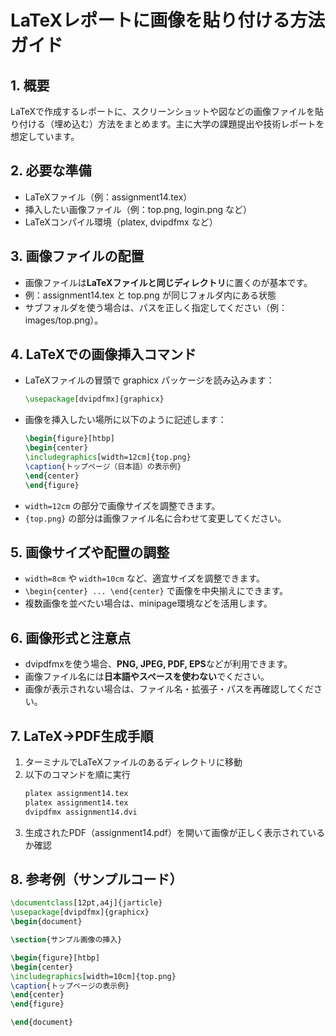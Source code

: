 # LaTeXレポートに画像を貼り付ける方法ガイド

## 1. 概要
LaTeXで作成するレポートに、スクリーンショットや図などの画像ファイルを貼り付ける（埋め込む）方法をまとめます。主に大学の課題提出や技術レポートを想定しています。

## 2. 必要な準備
- LaTeXファイル（例：assignment14.tex）
- 挿入したい画像ファイル（例：top.png, login.png など）
- LaTeXコンパイル環境（platex, dvipdfmx など）

## 3. 画像ファイルの配置
- 画像ファイルは**LaTeXファイルと同じディレクトリ**に置くのが基本です。
- 例：assignment14.tex と top.png が同じフォルダ内にある状態
- サブフォルダを使う場合は、パスを正しく指定してください（例：images/top.png）。

## 4. LaTeXでの画像挿入コマンド
- LaTeXファイルの冒頭で graphicx パッケージを読み込みます：
  ```latex
  \usepackage[dvipdfmx]{graphicx}
  ```
- 画像を挿入したい場所に以下のように記述します：
  ```latex
  \begin{figure}[htbp]
  \begin{center}
  \includegraphics[width=12cm]{top.png}
  \caption{トップページ（日本語）の表示例}
  \end{center}
  \end{figure}
  ```
- `width=12cm` の部分で画像サイズを調整できます。
- `{top.png}` の部分は画像ファイル名に合わせて変更してください。

## 5. 画像サイズや配置の調整
- `width=8cm` や `width=10cm` など、適宜サイズを調整できます。
- `\begin{center} ... \end{center}` で画像を中央揃えにできます。
- 複数画像を並べたい場合は、minipage環境などを活用します。

## 6. 画像形式と注意点
- dvipdfmxを使う場合、**PNG, JPEG, PDF, EPS**などが利用できます。
- 画像ファイル名には**日本語やスペースを使わない**でください。
- 画像が表示されない場合は、ファイル名・拡張子・パスを再確認してください。

## 7. LaTeX→PDF生成手順
1. ターミナルでLaTeXファイルのあるディレクトリに移動
2. 以下のコマンドを順に実行
   ```sh
   platex assignment14.tex
   platex assignment14.tex
   dvipdfmx assignment14.dvi
   ```
3. 生成されたPDF（assignment14.pdf）を開いて画像が正しく表示されているか確認

## 8. 参考例（サンプルコード）
```latex
\documentclass[12pt,a4j]{jarticle}
\usepackage[dvipdfmx]{graphicx}
\begin{document}

\section{サンプル画像の挿入}

\begin{figure}[htbp]
\begin{center}
\includegraphics[width=10cm]{top.png}
\caption{トップページの表示例}
\end{center}
\end{figure}

\end{document}
``` 